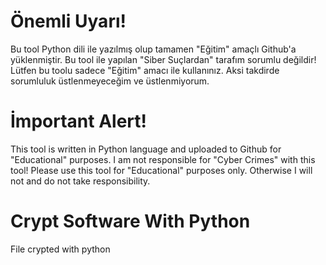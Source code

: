 # Önemli Uyarı!
Bu tool Python dili ile yazılmış olup tamamen "Eğitim" amaçlı Github'a yüklenmiştir. Bu tool ile yapılan "Siber Suçlardan" tarafım sorumlu değildir! Lütfen bu toolu sadece "Eğitim" amacı ile kullanınız. Aksi takdirde sorumluluk üstlenmeyeceğim ve üstlenmiyorum.

# İmportant Alert!
This tool is written in Python language and uploaded to Github for "Educational" purposes. I am not responsible for "Cyber Crimes" with this tool! Please use this tool for "Educational" purposes only. Otherwise I will not and do not take responsibility.

# Crypt Software With Python
 File crypted with python
